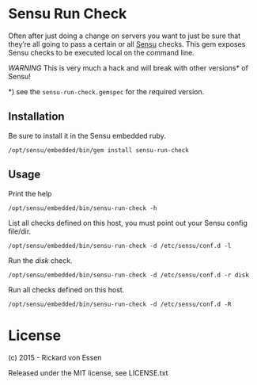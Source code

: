 # Sensu Run Check

Often after just doing a change on servers you want to just be sure that they’re all going to pass a certain or all [Sensu](http://sensuapp.org) checks. This gem exposes Sensu checks to be executed local on the command line.

_WARNING_ This is very much a hack and will break with other versions* of Sensu!

*) see the ```sensu-run-check.gemspec``` for the required version.

## Installation

Be sure to install it in the Sensu embedded ruby.

```
/opt/sensu/embedded/bin/gem install sensu-run-check
```

## Usage

Print the help

```
/opt/sensu/embedded/bin/sensu-run-check -h
```

List all checks defined on this host, you must point out your Sensu config file/dir.

```
/opt/sensu/embedded/bin/sensu-run-check -d /etc/sensu/conf.d -l
```

Run the _disk_ check.

```
/opt/sensu/embedded/bin/sensu-run-check -d /etc/sensu/conf.d -r disk
```

Run all checks defined on this host.

```
/opt/sensu/embedded/bin/sensu-run-check -d /etc/sensu/conf.d -R
```

# License

(c) 2015 - Rickard von Essen

Released under the MIT license, see LICENSE.txt
